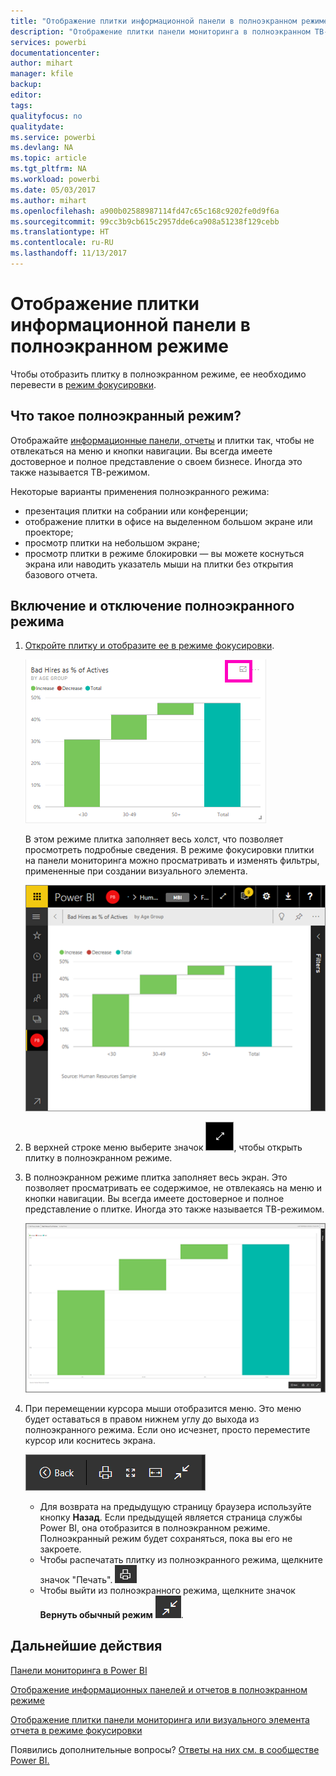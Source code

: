 ```yaml
---
title: "Отображение плитки информационной панели в полноэкранном режиме (ТВ-режим)"
description: "Отображение плитки панели мониторинга в полноэкранном ТВ-режиме"
services: powerbi
documentationcenter: 
author: mihart
manager: kfile
backup: 
editor: 
tags: 
qualityfocus: no
qualitydate: 
ms.service: powerbi
ms.devlang: NA
ms.topic: article
ms.tgt_pltfrm: NA
ms.workload: powerbi
ms.date: 05/03/2017
ms.author: mihart
ms.openlocfilehash: a900b02588987114fd47c65c168c9202fe0d9f6a
ms.sourcegitcommit: 99cc3b9cb615c2957dde6ca908a51238f129cebb
ms.translationtype: HT
ms.contentlocale: ru-RU
ms.lasthandoff: 11/13/2017
---
```

# <a name="display-a-dashboard-tile-in-full-screen-mode"></a>Отображение плитки информационной панели в полноэкранном режиме
Чтобы отобразить плитку в полноэкранном режиме, ее необходимо перевести в [режим фокусировки](service-focus-mode.md).

## <a name="what-is-full-screen-mode"></a>Что такое полноэкранный режим?
Отображайте [информационные панели, отчеты](service-fullscreen-mode.md) и плитки так, чтобы не отвлекаться на меню и кнопки навигации.  Вы всегда имеете достоверное и полное представление о своем бизнесе. Иногда это также называется ТВ-режимом.

Некоторые варианты применения полноэкранного режима:

* презентация плитки на собрании или конференции;
* отображение плитки в офисе на выделенном большом экране или проекторе;
* просмотр плитки на небольшом экране;
* просмотр плитки в режиме блокировки — вы можете коснуться экрана или наводить указатель мыши на плитки без открытия базового отчета.

## <a name="to-turn-full-screen-mode-on-and-off"></a>Включение и отключение полноэкранного режима
1. [Откройте плитку и отобразите ее в режиме фокусировки](service-focus-mode.md).
   
    ![](media/service-tile-fullscreen-mode/power-bi-focus.png)
   
    В этом режиме плитка заполняет весь холст, что позволяет просмотреть подробные сведения. В режиме фокусировки плитки на панели мониторинга можно просматривать и изменять фильтры, примененные при создании визуального элемента.
   
    ![](media/service-tile-fullscreen-mode/power-bi-focus3.png)
2. В верхней строке меню выберите значок ![](media/service-tile-fullscreen-mode/powerbi-full-screen-icon.png), чтобы открыть плитку в полноэкранном режиме.
3. В полноэкранном режиме плитка заполняет весь экран. Это позволяет просматривать ее содержимое, не отвлекаясь на меню и кнопки навигации.  Вы всегда имеете достоверное и полное представление о плитке. Иногда это также называется ТВ-режимом.
   
   ![](media/service-tile-fullscreen-mode/power-bi-fullscreen.png)
4. При перемещении курсора мыши отобразится меню. Это меню будет оставаться в правом нижнем углу до выхода из полноэкранного режима. Если оно исчезнет, просто переместите курсор или коснитесь экрана.
   
    ![](media/service-tile-fullscreen-mode/power-bi-menu.png)
   
   * Для возврата на предыдущую страницу браузера используйте кнопку **Назад**. Если предыдущей является страница службы Power BI, она отобразится в полноэкранном режиме.  Полноэкранный режим будет сохраняться, пока вы его не закроете.
   * Чтобы распечатать плитку из полноэкранного режима, щелкните значок "Печать".
     ![](media/service-tile-fullscreen-mode/print-icon.png)
   * Чтобы выйти из полноэкранного режима, щелкните значок **Вернуть обычный режим** ![](media/service-tile-fullscreen-mode/power-bi-close-full-screen.png).

## <a name="next-steps"></a>Дальнейшие действия
[Панели мониторинга в Power BI](service-dashboards.md)

[Отображение информационных панелей и отчетов в полноэкранном режиме](service-fullscreen-mode.md)

[Отображение плитки панели мониторинга или визуального элемента отчета в режиме фокусировки](service-focus-mode.md)

Появились дополнительные вопросы? [Ответы на них см. в сообществе Power BI.](http://community.powerbi.com/)

